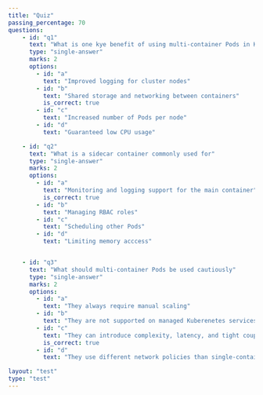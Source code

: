 ```yaml
---
title: "Quiz"
passing_percentage: 70
questions:
    - id: "q1"
      text: "What is one kye benefit of using multi-container Pods in Kubernetes ?"
      type: "single-answer"
      marks: 2
      options:
        - id: "a"
          text: "Improved logging for cluster nodes"
        - id: "b"
          text: "Shared storage and networking between containers"
          is_correct: true
        - id: "c"
          text: "Increased number of Pods per node"
        - id: "d"
          text: "Guaranteed low CPU usage"

    - id: "q2"
      text: "What is a sidecar container commonly used for"
      type: "single-answer"
      marks: 2
      options:
        - id: "a"
          text: "Monitoring and logging support for the main container"
          is_correct: true
        - id: "b"
          text: "Managing RBAC roles"
        - id: "c"
          text: "Scheduling other Pods"
        - id: "d"
          text: "Limiting memory acccess"


    - id: "q3"
      text: "What should multi-container Pods be used cautiously"
      type: "single-answer"
      marks: 2
      options:
        - id: "a"
          text: "They always require manual scaling"
        - id: "b"
          text: "They are not supported on managed Kuberenetes services"
        - id: "c"
          text: "They can introduce complexity, latency, and tight coupling"
          is_correct: true
        - id: "d"
          text: "They use different network policies than single-container Pods"

layout: "test"
type: "test"
---
```

